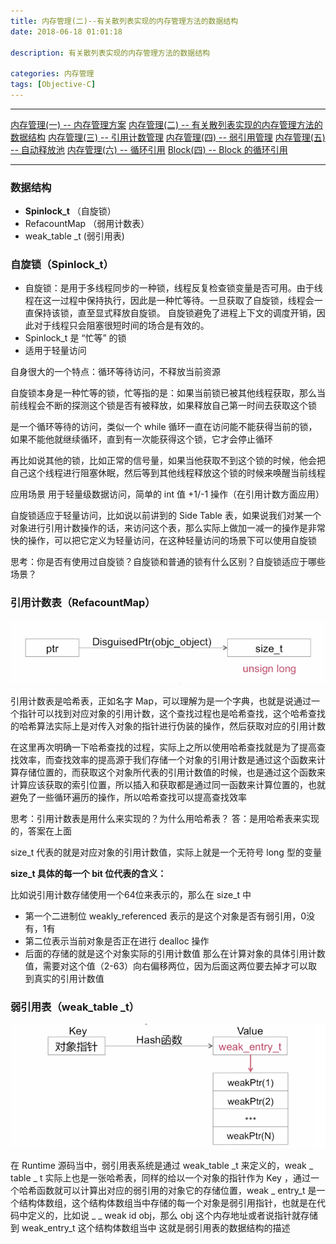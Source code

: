 ```yaml
---
title: 内存管理(二)--有关散列表实现的内存管理方法的数据结构
date: 2018-06-18 01:01:18

description: 有关散列表实现的内存管理方法的数据结构

categories: 内存管理
tags: [Objective-C]
---
```


***
[内存管理(一) -- 内存管理方案](https://xiaopengmonsters.github.io/2018/06/13/%E5%86%85%E5%AD%98%E7%AE%A1%E7%90%86--%E5%86%85%E5%AD%98%E7%AE%A1%E7%90%86%E6%96%B9%E6%A1%88/)
[内存管理(二) -- 有关散列表实现的内存管理方法的数据结构](https://xiaopengmonsters.github.io/2018/06/18/%E5%86%85%E5%AD%98%E7%AE%A1%E7%90%86--%E6%9C%89%E5%85%B3%E6%95%A3%E5%88%97%E8%A1%A8%E5%AE%9E%E7%8E%B0%E7%9A%84%E5%86%85%E5%AD%98%E7%AE%A1%E7%90%86%E6%96%B9%E6%B3%95%E7%9A%84%E6%95%B0%E6%8D%AE%E7%BB%93%E6%9E%84/)
[内存管理(三) -- 引用计数管理](https://xiaopengmonsters.github.io/2018/06/21/%E5%86%85%E5%AD%98%E7%AE%A1%E7%90%86--%E5%BC%95%E7%94%A8%E8%AE%A1%E6%95%B0%E7%AE%A1%E7%90%86/)
[内存管理(四) -- 弱引用管理](https://xiaopengmonsters.github.io/2018/06/28/%E5%86%85%E5%AD%98%E7%AE%A1%E7%90%86--%E5%BC%B1%E5%BC%95%E7%94%A8%E7%AE%A1%E7%90%86/)
[内存管理(五) -- 自动释放池](https://xiaopengmonsters.github.io/2018/07/08/%E5%86%85%E5%AD%98%E7%AE%A1%E7%90%86--%E8%87%AA%E5%8A%A8%E9%87%8A%E6%94%BE%E6%B1%A0/)
[内存管理(六) -- 循环引用](https://xiaopengmonsters.github.io/2018/06/03/%E5%86%85%E5%AD%98%E7%AE%A1%E7%90%86--%E5%BE%AA%E7%8E%AF%E5%BC%95%E7%94%A8/)
[Block(四) -- Block 的循环引用](https://xiaopengmonsters.github.io/2018/06/05/Block--Block%20%E7%9A%84%E5%BE%AA%E7%8E%AF%E5%BC%95%E7%94%A8/)
***


### 数据结构

* **Spinlock_t** （自旋锁）
* RefacountMap （弱用计数表）
* weak_table _t  (弱引用表)


### 自旋锁（Spinlock_t）

* 自旋锁：是用于多线程同步的一种锁，线程反复检查锁变量是否可用。由于线程在这一过程中保持执行，因此是一种忙等待。一旦获取了自旋锁，线程会一直保持该锁，直至显式释放自旋锁。 自旋锁避免了进程上下文的调度开销，因此对于线程只会阻塞很短时间的场合是有效的。
* Spinlock_t 是 “忙等” 的锁
* 适用于轻量访问


自身很大的一个特点：循环等待访问，不释放当前资源

自旋锁本身是一种忙等的锁，忙等指的是：如果当前锁已被其他线程获取，那么当前线程会不断的探测这个锁是否有被释放，如果释放自己第一时间去获取这个锁

是一个循环等待的访问，类似一个 while 循环一直在访问能不能获得当前的锁，如果不能他就继续循环，直到有一次能获得这个锁，它才会停止循环

再比如说其他的锁，比如正常的信号量，如果当他获取不到这个锁的时候，他会把自己这个线程进行阻塞休眠，然后等到其他线程释放这个锁的时候来唤醒当前线程

应用场景
用于轻量级数据访问，简单的 int 值 +1/-1 操作（在引用计数方面应用）

自旋锁适应于轻量访问，比如说以前讲到的 Side Table 表，如果说我们对某一个对象进行引用计数操作的话，来访问这个表，那么实际上做加一减一的操作是非常快的操作，可以把它定义为轻量访问，在这种轻量访问的场景下可以使用自旋锁

思考：你是否有使用过自旋锁？自旋锁和普通的锁有什么区别？自旋锁适应于哪些场景？
 
### 引用计数表（RefacountMap）

![](/img/RefacountMap.png)

引用计数表是哈希表，正如名字 Map，可以理解为是一个字典，也就是说通过一个指针可以找到对应对象的引用计数，这个查找过程也是哈希查找，这个哈希查找的哈希算法实际上是对传入对象的指针进行伪装的操作，然后获取对应的引用计数

在这里再次明确一下哈希查找的过程，实际上之所以使用哈希查找就是为了提高查找效率，而查找效率的提高源于我们存储一个对象的引用计数是通过这个函数来计算存储位置的，而获取这个对象所代表的引用计数值的时候，也是通过这个函数来计算应该获取的索引位置，所以插入和获取都是通过同一函数来计算位置的，也就避免了一些循环遍历的操作，所以哈希查找可以提高查找效率

思考：引用计数表是用什么来实现的？为什么用哈希表？
答：是用哈希表来实现的，答案在上面

size_t 代表的就是对应对象的引用计数值，实际上就是一个无符号 long 型的变量

**size_t 具体的每一个 bit 位代表的含义：**

比如说引用计数存储使用一个64位来表示的，那么在 size_t 中

* 第一个二进制位 weakly_referenced 表示的是这个对象是否有弱引用，0没有，1有
* 第二位表示当前对象是否正在进行 dealloc 操作
* 后面的存储的就是这个对象实际的引用计数值
那么在计算对象的具体引用计数值，需要对这个值（2-63）向右偏移两位，因为后面这两位要去掉才可以取到真实的引用计数值

### 弱引用表（weak_table _t）

![](/img/weak_table_t.png)

在 Runtime 源码当中，弱引用表系统是通过 weak_table _t 来定义的，weak _ table _ t 实际上也是一张哈希表，同样的给以一个对象的指针作为 Key ，通过一个哈希函数就可以计算出对应的弱引用的对象它的存储位置，weak _ entry_t 是一个结构体数组，这个结构体数组当中存储的每一个对象是弱引用指针，也就是在代码中定义的，比如说 _ _ weak id obj，那么 obj 这个内存地址或者说指针就存储到 weak_entry_t 这个结构体数组当中
这就是弱引用表的数据结构的描述
